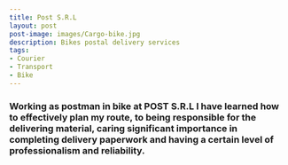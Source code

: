 ```yaml
---
title: Post S.R.L
layout: post
post-image: images/Cargo-bike.jpg
description: Bikes postal delivery services
tags:
- Courier
- Transport
- Bike
---
```


### Working as postman in bike at POST S.R.L I have learned how to effectively plan my route, to being responsible for the delivering material, caring significant importance in completing delivery paperwork and having a certain level of professionalism and reliability.
